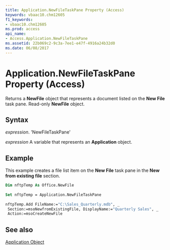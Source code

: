 ```yaml
---
title: Application.NewFileTaskPane Property (Access)
keywords: vbaac10.chm12605
f1_keywords:
- vbaac10.chm12605
ms.prod: access
api_name:
- Access.Application.NewFileTaskPane
ms.assetid: 22b069c2-9c3a-7ee1-e47f-4916a24b32d0
ms.date: 06/08/2017
---
```



# Application.NewFileTaskPane Property (Access)

Returns a  **NewFile** object that represents a document listed on the **New File** task pane. Read-only **NewFile** object.


## Syntax

 _expression_. 'NewFileTaskPane'

 _expression_ A variable that represents an **Application** object.


## Example

This example creates a file list item on the  **New File** task pane in the **New from existing file** section.


```vb
Dim nftpTemp As Office.NewFile 
 
Set nftpTemp = Application.NewFileTaskPane 
 
nftpTemp.Add FileName:="C:\Sales_Quarterly.mdb", _ 
 Section:=msoNewfromExistingFile, DisplayName:="Quarterly Sales", _ 
 Action:=msoCreateNewFile
```


## See also


[Application Object](Access.Application.md)

